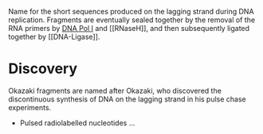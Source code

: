 Name for the short sequences produced on the lagging strand during DNA replication. Fragments are eventually sealed together by the removal of the RNA primers by [DNA Pol I](DNA-Pol-I.md) and [[RNaseH]], and then subsequently ligated together by [[DNA-Ligase]]. 

# Discovery
Okazaki fragments are named after Okazaki, who discovered the discontinuous synthesis of DNA on the lagging strand in his pulse chase experiments. 
- Pulsed radiolabelled nucleotides ... 